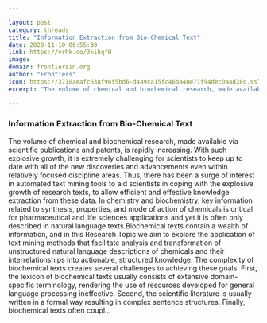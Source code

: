 ```yaml
---

layout: post
category: threads
title: "Information Extraction from Bio-Chemical Text"
date: 2020-11-10 06:55:30
link: https://vrhk.co/3kibqfH
image: 
domain: frontiersin.org
author: "Frontiers"
icon: https://3718aeafc638f96f5bd6-d4a9ca15fc46ba40e71f94dec0aad28c.ssl.cf1.rackcdn.com/favicon_16x16.ico
excerpt: "The volume of chemical and biochemical research, made available via scientific publications and patents, is rapidly increasing. With such explosive growth, it is extremely challenging for scientists to keep up to date with all of the new discoveries and advancements even within relatively focused discipline areas. Thus, there has been a surge of interest in automated text mining tools to aid scientists in coping with the explosive growth of research texts, to allow efficient and effective knowledge extraction from these data. In chemistry and biochemistry, key information related to synthesis, properties, and mode of action of chemicals is critical for pharmaceutical and life sciences applications and yet it is often only described in natural language texts.Biochemical texts contain a wealth of information, and in this Research Topic we aim to explore the application of text mining methods that facilitate analysis and transformation of unstructured natural language descriptions of chemicals and their interrelationships into actionable, structured knowledge. The complexity of biochemical texts creates several challenges to achieving these goals. First, the lexicon of biochemical texts usually consists of extensive domain-specific terminology, rendering the use of resources developed for general language processing ineffective. Second, the scientific literature is usually written in a formal way resulting in complex sentence structures. Finally, biochemical texts often coupl..."

---
```


### Information Extraction from Bio-Chemical Text

The volume of chemical and biochemical research, made available via scientific publications and patents, is rapidly increasing. With such explosive growth, it is extremely challenging for scientists to keep up to date with all of the new discoveries and advancements even within relatively focused discipline areas. Thus, there has been a surge of interest in automated text mining tools to aid scientists in coping with the explosive growth of research texts, to allow efficient and effective knowledge extraction from these data. In chemistry and biochemistry, key information related to synthesis, properties, and mode of action of chemicals is critical for pharmaceutical and life sciences applications and yet it is often only described in natural language texts.Biochemical texts contain a wealth of information, and in this Research Topic we aim to explore the application of text mining methods that facilitate analysis and transformation of unstructured natural language descriptions of chemicals and their interrelationships into actionable, structured knowledge. The complexity of biochemical texts creates several challenges to achieving these goals. First, the lexicon of biochemical texts usually consists of extensive domain-specific terminology, rendering the use of resources developed for general language processing ineffective. Second, the scientific literature is usually written in a formal way resulting in complex sentence structures. Finally, biochemical texts often coupl...